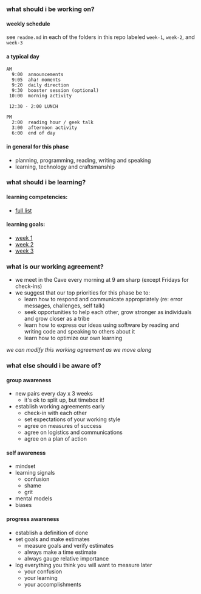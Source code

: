 ### what should i be working on?

#### weekly schedule

see `readme.md` in each of the folders in this repo labeled `week-1`, `week-2`, and `week-3`


#### a typical day

```text
AM
  9:00  announcements
  9:05  aha! moments
  9:20  daily direction
  9:30  booster session (optional)
 10:00  morning activity

 12:30 - 2:00 LUNCH

PM
  2:00  reading hour / geek talk
  3:00  afternoon activity
  6:00  end of day
```

#### in general for this phase

- planning, programming, reading, writing and speaking
- learning, technology and craftsmanship


### what should i be learning?

#### learning competencies:
- [full list]()

#### learning goals:
- [week 1](https://gist.github.com/dbc-challenges/3e4ea14543cde43d89ca)  
- [week 2](https://gist.github.com/dbc-challenges/3c983819a8604593791b)  
- [week 3](https://gist.github.com/dbc-challenges/1da8d51de6229fedd73a)  


### what is our working agreement?

- we meet in the Cave every morning at 9 am sharp (except Fridays for check-ins)
- we suggest that our top priorities for this phase be to:
  - learn how to respond and communicate appropriately (re: error messages, challenges, self talk)
  - seek opportunities to help each other, grow stronger as individuals and grow closer as a tribe
  - learn how to express our ideas using software by reading and writing code and speaking to others about it
  - learn how to optimize our own learning

*we can modify this working agreement as we move along*

### what else should i be aware of?

#### group awareness

- new pairs every day x 3 weeks
  - it's ok to split up, but timebox it!
- establish working agreements early
  - check-in with each other
  - set expectations of your working style
  - agree on measures of success
  - agree on logistics and communications
  - agree on a plan of action

#### self awareness
- mindset
- learning signals
  - confusion
  - shame
  - grit
- mental models
- biases

#### progress awareness

- establish a definition of done
- set goals and make estimates
  - measure goals and verify estimates
  - always make a time estimate
  - always gauge relative importance
- log everything you think you will want to measure later
  - your confusion
  - your learning
  - your accomplishments


